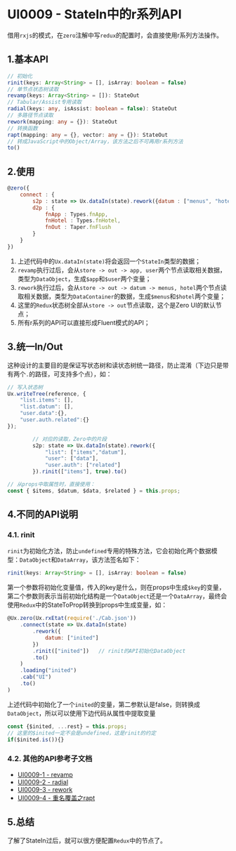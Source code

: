 # UI0009 - StateIn中的r系列API

借用`rxjs`的模式，在`zero`注解中写`redux`的配置时，会直接使用r系列方法操作。

## 1.基本API

```ts
// 初始化
rinit(keys: Array<String> = [], isArray: boolean = false)
// 单节点状态树读取
revamp(keys: Array<String> = []): StateOut
// Tabular/Assist专用读取
radial(keys: any, isAssist: boolean = false): StateOut
// 多路径节点读取
rework(mapping: any = {}): StateOut
// 转换函数
rapt(mapping: any = {}, vector: any = {}): StateOut 
// 转成JavaScript中的Object/Array，该方法之后不可再用r系列方法
to()
```

## 2.使用

```js
@zero({
    connect : {
        s2p : state => Ux.dataIn(state).rework({datum : ["menus", "hotel"]}).revamp(["app", "user"]).to(),
        d2p : {
            fnApp : Types.fnApp,
            fnHotel : Types.fnHotel,
            fnOut : Taper.fnFlush
        }
    }
})
```

1. 上述代码中的`Ux.dataIn(state)`将会返回一个`StateIn`类型的数据；
2. `revamp`执行过后，会从`store -> out -> app, user`两个节点读取相关数据，类型为`DataObject`，生成`$app`和`$user`两个变量；
3. `rework`执行过后，会从`store -> out -> datum -> menus, hotel`两个节点读取相关数据，类型为`DataContainer`的数据，生成`$menus`和`$hotel`两个变量；
4. 这里的`Redux`状态树全部从`store -> out`节点读取，这个是Zero UI的默认节点；
5. 所有r系列的API可以直接形成Fluent模式的API；

## 3.统一In/Out

这种设计的主要目的是保证写状态树和读状态树统一路径，防止混淆（下边只是带有两个`.`的路径，可支持多个点），如：

```javascript
// 写入状态树
Ux.writeTree(reference, { 
    "list.items": [],
    "list.datum": [],
    "user.data":{},
    "user.auth.related":{}
});

        // 对应的读取，Zero中的片段
        s2p: state => Ux.dataIn(state).rework({
            "list": ["items","datum"],
            "user": ["data"],
            "user.auth": ["related"]
        }).rinit(["items"], true).to()

// 从props中取属性时，直接使用：
const { $items, $datum, $data, $related } = this.props;
```

## 4.不同的API说明

### 4.1. rinit

`rinit`为初始化方法，防止`undefined`专用的特殊方法，它会初始化两个数据模型：`DataObject`和`DataArray`，该方法签名如下：

```typescript
rinit(keys: Array<String> = [], isArray: boolean = false)
```

第一个参数将初始化变量值，传入的key是什么，则在props中生成`$key`的变量，第二个参数则表示当前初始化结构是一个`DataObject`还是一个`DataArray`，最终会使用`Redux`中的StateToProp转换到props中生成变量，如：

```js
@Ux.zero(Ux.rxEtat(require('./Cab.json'))
    .connect(state => Ux.dataIn(state)
        .rework({
            datum: ["inited"]
        })
        .rinit(["inited"])   // rinit的API初始化DataObject
        .to()
    )
    .loading("inited")
    .cab("UI")
    .to()
)
```

上述代码中初始化了一个`inited`的变量，第二参默认是false，则转换成`DataObject`，所以可以使用下边代码从属性中提取变量

```js
const {$inited, ...rest} = this.props;
// 这里的$inited一定不会是undefined，这是rinit的约定
if($inited.is()){}
```

### 4.2. 其他的API参考子文档

* [UI0009-1 - revamp](/document/previous/backup/2-kai-fa-wen-dangen-dang/ui0009-stateinzhong-de-r-xi-lie-api/ui0009-1-revamp.md)
* [UI0009-2 - radial](/document/previous/backup/2-kai-fa-wen-dangen-dang/ui0009-stateinzhong-de-r-xi-lie-api/ui0009-2-radial.md)
* [UI0009-3 - rework](/document/previous/backup/2-kai-fa-wen-dangen-dang/ui0009-stateinzhong-de-r-xi-lie-api/ui0009-3-rework.md)
* [UI0009-4 - 重名覆盖之rapt](/document/previous/backup/2-kai-fa-wen-dangen-dang/ui0009-stateinzhong-de-r-xi-lie-api/ui0009-4-zhong-ming-fu-gai-zhi-rapt.md)

## 5.总结

了解了StateIn过后，就可以很方便配置`Redux`中的节点了。

